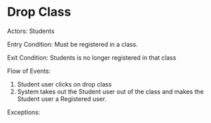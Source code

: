 # Drop Class

Actors: Students

Entry Condition: Must be registered in a class. 

Exit Condition: Students is no longer registered in that class

Flow of Events:
1. Student user clicks on drop class
2. System takes out the Student user out of the class and makes the Student user a Registered user.

Exceptions:
